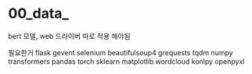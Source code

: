 # 00_data_
bert 모델, web 드라이버 따로 적용 해야됨


필요한거
flask
gevent
selenium
beautifulsoup4
grequests
tqdm
numpy
transformers
pandas
torch
sklearn
matplotlib
wordcloud
konlpy
openpyxl
